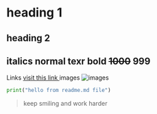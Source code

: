 # heading 1 

## heading 2 

__italics__
normal texr
**bold**
~~1000~~ **999**
---
Links
[visit this link ](https://www.youtube.com/watch?v=bpdvNwvEeSE)
images 
![images](https://learncodeonline.in/mascot.png)
```python
print("hello from readme.md file")
```
>keep smiling and work harder
